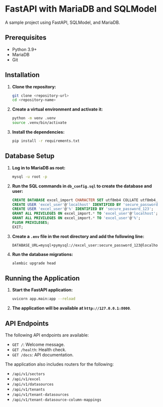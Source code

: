 # FastAPI with MariaDB and SQLModel

A sample project using FastAPI, SQLModel, and MariaDB.

## Prerequisites

- Python 3.9+
- MariaDB
- Git

## Installation

1. **Clone the repository:**

   ```bash
   git clone <repository-url>
   cd <repository-name>
   ```

2. **Create a virtual environment and activate it:**

   ```bash
   python -m venv .venv
   source .venv/bin/activate
   ```

3. **Install the dependencies:**

   ```bash
   pip install -r requirements.txt
   ```

## Database Setup

1. **Log in to MariaDB as root:**

   ```bash
   mysql -u root -p
   ```

2. **Run the SQL commands in `db_config.sql` to create the database and user:**

   ```sql
   CREATE DATABASE excel_import CHARACTER SET utf8mb4 COLLATE utf8mb4_unicode_ci;
   CREATE USER 'excel_user'@'localhost' IDENTIFIED BY 'secure_password_123';
   CREATE USER 'excel_user'@'%' IDENTIFIED BY 'secure_password_123';
   GRANT ALL PRIVILEGES ON excel_import.* TO 'excel_user'@'localhost';
   GRANT ALL PRIVILEGES ON excel_import.* TO 'excel_user'@'%';
   FLUSH PRIVILEGES;
   EXIT;
   ```

3. **Create a `.env` file in the root directory and add the following line:**

   ```
   DATABASE_URL=mysql+pymysql://excel_user:secure_password_123@localhost/excel_import
   ```

4. **Run the database migrations:**

   ```bash
   alembic upgrade head
   ```

## Running the Application

1. **Start the FastAPI application:**

   ```bash
   uvicorn app.main:app --reload
   ```

2. **The application will be available at `http://127.0.0.1:8000`**.

## API Endpoints

The following API endpoints are available:

- `GET /`: Welcome message.
- `GET /health`: Health check.
- `GET /docs`: API documentation.

The application also includes routers for the following:

- `/api/v1/sectors`
- `/api/v1/excel`
- `/api/v1/datasources`
- `/api/v1/tenants`
- `/api/v1/tenant-datasources`
- `/api/v1/tenant-datasource-column-mappings`
